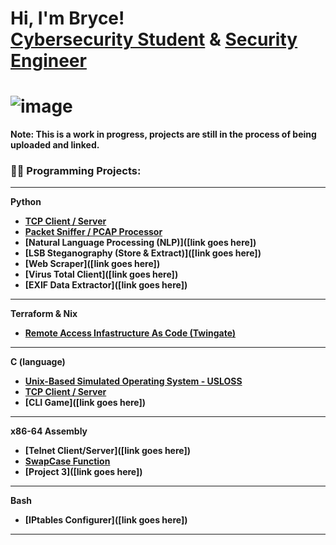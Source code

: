 # Hi, I'm Bryce! <br/><a href="https://www.linkedin.com/in/brycethorpe/">Cybersecurity Student</a> & <a href="https://github.com/Surf-Wax">Security Engineer</a>

# ![image](https://img.shields.io/badge/LinkedIn-0077B5?style=for-the-badge&logo=linkedin&logoColor=white)

<b> Note: This is a work in progress, projects are still in the process of being uploaded and linked.

### 👨‍💻 Programming Projects:

---

**Python**
  - [TCP Client / Server](https://github.com/Surf-Wax/TCP-Client-Server-Python)
  - [Packet Sniffer / PCAP Processor](https://github.com/Surf-Wax/Packet-Sniffer-PCAP-Analyzer-Python)
  - [Natural Language Processing (NLP)]([link goes here])
  - [LSB Steganography (Store & Extract)]([link goes here])
  - [Web Scraper]([link goes here])
  - [Virus Total Client]([link goes here])
  - [EXIF Data Extractor]([link goes here])
    
---

**Terraform & Nix**
  - [Remote Access Infastructure As Code (Twingate)](https://github.com/Surf-Wax/twingate-terraform)

---
 
**C (language)**
  - [Unix-Based Simulated Operating System - USLOSS](https://github.com/Surf-Wax/usloss)
  - [TCP Client / Server](https://github.com/Surf-Wax/TCP-Client-Server)
  - [CLI Game]([link goes here])

---

<b>x86-64 Assembly</b>
  - [Telnet Client/Server]([link goes here])
  - [SwapCase Function](https://github.com/Surf-Wax/SwapCase)
  - [Project 3]([link goes here])

---

<b>Bash</b>
  - [IPtables Configurer]([link goes here])

---



<!--
**Surf-Wax/Surf-Wax** is a ✨ _special_ ✨ repository because its `README.md` (this file) appears on your GitHub profile.

Here are some ideas to get you started:

- 🔭 I’m currently working on ...
- 🌱 I’m currently learning ...
- 👯 I’m looking to collaborate on ...
- 🤔 I’m looking for help with ...
- 💬 Ask me about ...
- 📫 How to reach me: ...
- 😄 Pronouns: ...
- ⚡ Fun fact: ...
-->
